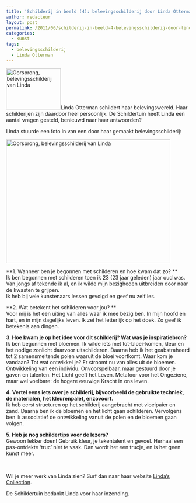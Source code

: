 ```yaml
---
title: 'Schilderij in beeld (4): belevingsschilderij door Linda Otterman'
author: redacteur
layout: post
permalink: /2011/06/schilderij-in-beeld-4-belevingsschilderij-door-linda-otterman/
categories:
  - kunst
tags:
  - belevingsschilderij
  - Linda Otterman
---
```

<img class="alignleft size-thumbnail wp-image-1984" title="Oorsprong, belevingsschilderij van Linda" src="http://www.schildertuin.nl/wordpress/wp-content/uploads/2011/06/schilderij-van-Linda-150x112.jpg" alt="Oorsprong, belevingsschilderij van Linda" width="150" height="112" />Linda Otterman schildert haar belevingswereld. Haar schilderijen zijn daardoor heel persoonlijk. De Schildertuin heeft Linda een aantal vragen gesteld, benieuwd naar haar antwoorden?<!--more Lees het interview met Linda->-->

Linda stuurde een foto in van een door haar gemaakt belevingsschilderij:

<img class="aligncenter size-full wp-image-1984" title="Oorsprong, belevingsschilderij van Linda" src="http://www.schildertuin.nl/wordpress/wp-content/uploads/2011/06/schilderij-van-Linda.jpg" alt="Oorsprong, belevingsschilderij van Linda" width="450" height="338" />

**1. Wanneer ben je begonnen met schilderen en hoe kwam dat zo? **  
Ik ben begonnen met schilderen toen ik 23 (23 jaar geleden) jaar oud was. Van jongs af tekende ik al, en ik wilde mijn bezigheden uitbreiden door naar de kwasten te grijpen.  
Ik heb bij vele kunstenaars lessen gevolgd en geef nu zelf les.

**2. Wat betekent het schilderen voor jou? **  
Voor mij is het een uiting van alles waar ik mee bezig ben. In mijn hoofd en hart, en in mijn dagelijks leven. Ik zet het letterlijk op het doek. Zo geef ik betekenis aan dingen.

**3. Hoe kwam je op het idee voor dit schilderij? Wat was je inspiratiebron?**  
Ik ben begonnen met bloemen. Ik wilde iets met tot-bloei-komen, kleur en het nodige zonlicht daarvoor uitschilderen. Daarna heb ik het geabstraheerd tot 2 samensmeltende polen waaruit de bloei voortkomt. Waar kom je vandaan? Tot wat ontwikkel je? Er stroomt nu van alles uit de bloemen. Ontwikkeling van een individu. Onvoorspelbaar, maar gestuurd door je gaven en talenten. Het Licht geeft het Leven. Metafoor voor het Ongeziene, maar wel voelbare: de hogere eeuwige Kracht in ons leven.

**4. Vertel eens iets over je schilderij, bijvoorbeeld de gebruikte techniek, de materialen, het kleurenpalet, enzovoort.**  
Ik heb eerst structuren op het schilderij aangebracht met vloeipaier en zand. Daarna ben ik de bloemen en het licht gaan schilderen. Vervolgens ben ik associatief de ontwikkeling vanuit de polen en de bloemen gaan volgen.

**5. Heb je nog schildertips voor de lezers?**  
Gewoon lekker doen! Gebruik kleur, je tekentalent en gevoel. Herhaal een pas-ontdekte &#8216;truc&#8217; niet te vaak. Dan wordt het een trucje, en is het geen kunst meer.

&nbsp;

Wil je meer werk van Linda zien? Surf dan naar haar website <a title="bekijk het werk van Linda Otterman" href="http://www.lindaotterman.nl/" target="_blank">Linda&#8217;s Collection</a>.

De Schildertuin bedankt Linda voor haar inzending.